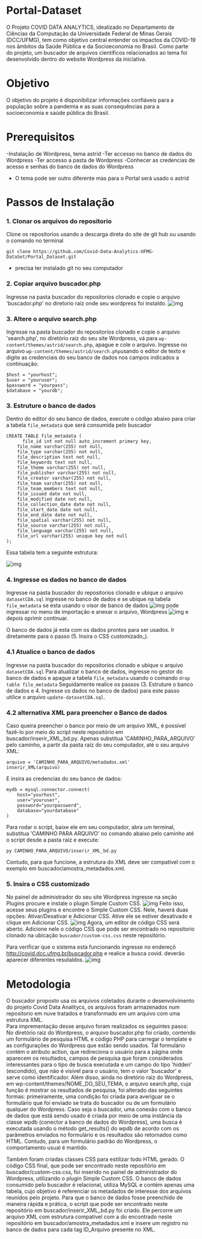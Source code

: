 # Portal-Dataset

O Projeto COVID DATA ANALYTICS, idealizado no Departamento de Ciências da Computação da Universidade Federal de Minas Gerais (DCC/UFMG), tem como objetivo central entender os impactos da COVID-19 nos âmbitos da Saúde Pública e da Socioeconomia no Brasil. Como parte do projeto, um buscador de arquivos científicos relacionados ao tema foi desenvolvido dentro do website Wordpress da iniciativa.

# Objetivo

O objetivo do projeto é disponibilizar informações confiáveis para a população sobre a pandemia e as suas consequências para a socioeconomia e saúde pública do Brasil.

# Prerequisitos
-Instalação de Wordpress, tema astrid
-Ter accesso no banco de dados do Wordpress
-Ter accesso a pasta de Wordpress
-Conhecer as credencias de acesso e senhas do banco de dados do Wordpress
* O tema pode ser outro diferente mas para o Portal será usado o astrid  

# Passos de Instalação

### 1. Clonar os arquivos do repositorio
Clone os repositorios usando a descarga direta do site de git hub  ou usando o comando no terminal 
```
git clone https://github.com/Covid-Data-Analytics-UFMG-DataSet/Portal_Dataset.git

```
*  precisa ter instalado git no seu computador

### 2. Copiar arquivo buscador.php

Ingresse na pasta buscador do repositorios clonado e copie o arquivo 'buscador.php'  no diretorio raiz onde seu wordpress foi instaldo. 
![img](https://github.com/Covid-Data-Analytics-UFMG-DataSet/Portal_Dataset/blob/master/images/Captura%20de%20pantalla%20de%202020-10-16%2018-26-59.png?raw=true) 

### 3. Altere o arquivo search.php

Ingresse na pasta buscador do repositorios clonado e copie o arquivo 'search.php', no diretório raiz do seu site Wordpress, vá para ```wp-content/themes/astrid/search.php```, apague e cole o arquivo. 
Ingresse no arquivo ``` wp-content/themes/astrid/search.php ```usando o editor de texto e digite as credenciais do seu banco de dados nos campos indicados a continuação:

```
$host = "yourhost";
$user = "youruser";
$password = "yourpass";
$database = "yourdb";
```
### 3. Estruture o banco de dados

Dentro do editor do seu banco de dados, execute o código abaixo para criar a tabela ```file_metadata``` que será consumida pelo buscador

```
CREATE TABLE file_metadata (
	  file_id int not null auto_increment primary key,
    file_name varchar(255) not null,
    file_type varchar(255) not null,
    file_description text not null,
    file_keywords text not null,
    file_theme varchar(255) not null,
    file_publisher varchar(255) not null,
    file_creator varchar(255) not null,
    file_team varchar(255) not null,
    file_team_members text not null,
    file_issued date not null,
    file_modified date not null,
    file_collection_date date not null,
    file_start_date date not null,
    file_end_date date not null,
    file_spatial varchar(255) not null,
    file_source varchar(255) not null,
    file_language varchar(255) not null,
    file_url varchar(255) unique key not null
);
```
Essa tabela tem a seguinte estrutura:

![img](https://github.com/Covid-Data-Analytics-UFMG-DataSet/Portal_Dataset/blob/master/images/DER.png?raw=true)

### 4. Ingresse os dados no banco de dados
Ingresse na pasta buscador do repositorios clonado e ubique o arquivo ```datasetCDA.sql```  ingresse no banco de dados e se ubique na tabela ```file_metadata``` se esta usando o visor de banco de dados ![img](https://www.google.com/url?sa=i&url=https%3A%2F%2Fwww.programaenlinea.net%2Fcomo-instalar-phpmyadmin-en-linux%2F&psig=AOvVaw0TCEI4fdJIUWjC3QRnTcB8&ust=1602974441187000&source=images&cd=vfe&ved=0CAIQjRxqFwoTCKDFp6SXuuwCFQAAAAAdAAAAABAD) pode ingressar no menu de importação e anexar o arquivo, Wordpress  ![img](https://github.com/Covid-Data-Analytics-UFMG-DataSet/Portal_Dataset/blob/master/images/banco-dados.png?raw=true) e depois oprimir continuar.  

O banco de dados já esta com os dados prontos para ser usados.   Ir diretamente para o passo (5. Insira o CSS customizado_).

### 4.1 Atualice o banco de dados

Ingresse na pasta buscador do repositorios clonado e ubique o arquivo ```datasetCDA.sql``` Para atualizar o banco de dados,  ingresse no gestor do banco de dados e apague a tabela ```file_metadata```  usando o comando ```drop table file_metadata``` Seguidamente realice os passos  (3. Estruture o banco de dados e 4. Ingresse os dados no banco de dados)  para este passo utilice o arquivo ```update-datasetCDA.sql```.

### 4.2 alternativa XML para preencher o Banco de dados

Caso queira preencher o banco por meio de um arquivo XML, é possível fazê-lo por meio do script neste repositório em buscador/inserir_XML_bd.py. Apenas substitua 'CAMINHO_PARA_ARQUIVO' pelo caminho, a partir da pasta raíz do seu computador, até o seu arquivo XML:

```
arquivo = 'CAMINHO_PARA_ARQUIVO/metadados.xml'
inserir_XML(arquivo)
```

E insira as credencias do seu banco de dados:

```
mydb = mysql.connector.connect(
    host="yourhost",
    user="youruser",
    password="yourpassword",
    database="yourdatabase"
)
```

Para rodar o script, baixe ele em seu computador, abra um terminal, substitua 'CAMINHO PARA ARQUIVO' no comando abaixo pelo caminho até o script desde a pasta raíz e execute:

```
py CAMINHO_PARA_ARQUIVO/inserir_XML_bd.py
```

Contudo, para que funcione, a estrutura do XML deve ser compatível com o exemplo em buscador/amostra_metadados.xml.

### 5. Insira o CSS customizado

No painel de administrador do seu site Wordpress ingresse na seção Plugins  procure e instale o plugin Simple Custom CSS.  ![img](https://github.com/Covid-Data-Analytics-UFMG-DataSet/Portal_Dataset/blob/master/images/Simple%20Custom%20CSS.png?raw=true) Feito isso, acesse seus plugins e encontre o Simple Custom CSS. Nele, haverá duas opções: Ativar/Desativar e Adicionar CSS. Ative ele se estiver desativado e clique em Adicionar CSS. ![img](https://github.com/Covid-Data-Analytics-UFMG-DataSet/Portal_Dataset/blob/master/images/css-adicionar.png?raw=true) Agora, um editor de código CSS será aberto. Adicione nele o código CSS que pode ser encontrado no repositorio clonado na ubicação ```buscador/custom-css.css``` neste repositório.  

Para verificar que o sistema esta funcionando ingresse no endereçõ http://covid.dcc.ufmg.br/buscador.php  e realice a busca covid.  deverão aparecer diferentes resutaldos. 
![img](https://github.com/Covid-Data-Analytics-UFMG-DataSet/Portal_Dataset/blob/master/images/buscador.png?raw=true)




# Metodologia
O buscador proposto usa os arquivos coletados durante o desenvolvimento do projeto Covid Data Analitycs,  os arquivos foram armazenados num repositorio em nuve tratados e transformado em um arquivo com uma estrutura XML.  
Para imprementação desse arquivo foram realizados os seguintes pasos:
No diretório raiz do Wordpress, o arquivo buscador.php foi criado, contendo um formulário de pesquisa HTML e código PHP para carregar o template e as configurações do Wordpress que estão sendo usados. Tal formulário contém o atributo action, que redireciona o usuário para a página onde aparecem os resultados, campos de pesquisa que foram considerados interessantes para o tipo de busca executada e um campo do tipo 'hidden' (escondido), que não é visível para o usuário, tem o valor 'buscador' e serve como identificador. Além disso, ainda no diretório raiz do Wordpress, em wp-content/themes/NOME_DO_SEU_TEMA, o arquivo search.php, cuja função é mostrar os resultados de pesquisa, foi alterado das seguintes formas: primeiramente, uma condição foi criada para averiguar se o formulário que foi enviado se trata do buscador ou de um formulário qualquer do Wordpress. Caso seja o buscador, uma conexão com o banco de dados que está sendo usado é criada por meio de uma instância da classe wpdb (conector a banco de dados do Wordpress), uma busca é executada usando o método get_results() do wpdb de acordo com os parâmetros enviados no formulário e os resultados são retornados como HTML. Contudo, para um formulário padrão do Wordpress, o comportamento usual é mantido. 

Também foram criadas classes CSS para estilizar todo HTML gerado. O código CSS final, que pode ser encontrado neste repositório em buscador/custom-css.css, foi inserido no painel de administrador do Wordpress, utilizando o plugin Simple Custom CSS. O banco de dados consumido pelo buscador é relacional, utiliza MySQL e contém apenas uma tabela, cujo objetivo é referenciar os metadados de interesse dos arquivos reunidos pelo projeto. Para que o banco de dados fosse preenchido de maneira rápida e prática, o script que pode ser encontrado neste repositório em buscador/inserir_XML_bd.py foi criado. Ele percorre um arquivo XML com estrutura compatível com a do encontrado neste repositório em buscador/amostra_metadados.xml e insere um registro no banco de dados para cada tag ID_Arquivo presente no XML.
